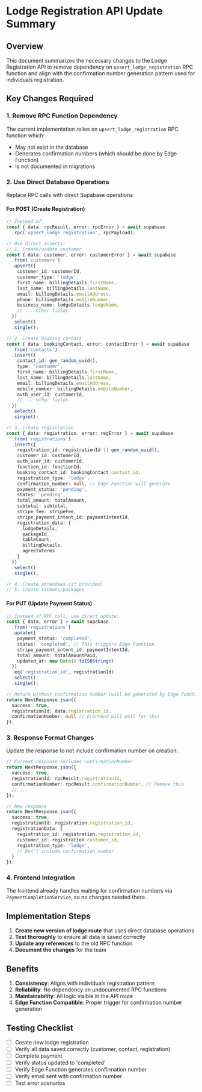 # Lodge Registration API Update Summary

## Overview
This document summarizes the necessary changes to the Lodge Registration API to remove dependency on `upsert_lodge_registration` RPC function and align with the confirmation number generation pattern used for individuals registration.

## Key Changes Required

### 1. Remove RPC Function Dependency
The current implementation relies on `upsert_lodge_registration` RPC function which:
- May not exist in the database
- Generates confirmation numbers (which should be done by Edge Function)
- Is not documented in migrations

### 2. Use Direct Database Operations
Replace RPC calls with direct Supabase operations:

#### For POST (Create Registration)
```typescript
// Instead of:
const { data: rpcResult, error: rpcError } = await supabase
  .rpc('upsert_lodge_registration', rpcPayload);

// Use direct inserts:
// 1. Create/update customer
const { data: customer, error: customerError } = await supabase
  .from('customers')
  .upsert({
    customer_id: customerId,
    customer_type: 'lodge',
    first_name: billingDetails.firstName,
    last_name: billingDetails.lastName,
    email: billingDetails.emailAddress,
    phone: billingDetails.mobileNumber,
    business_name: lodgeDetails.lodgeName,
    // ... other fields
  })
  .select()
  .single();

// 2. Create booking contact
const { data: bookingContact, error: contactError } = await supabase
  .from('contacts')
  .insert({
    contact_id: gen_random_uuid(),
    type: 'customer',
    first_name: billingDetails.firstName,
    last_name: billingDetails.lastName,
    email: billingDetails.emailAddress,
    mobile_number: billingDetails.mobileNumber,
    auth_user_id: customerId,
    // ... other fields
  })
  .select()
  .single();

// 3. Create registration
const { data: registration, error: regError } = await supabase
  .from('registrations')
  .insert({
    registration_id: registrationId || gen_random_uuid(),
    customer_id: customerId,
    auth_user_id: customerId,
    function_id: functionId,
    booking_contact_id: bookingContact.contact_id,
    registration_type: 'lodge',
    confirmation_number: null, // Edge Function will generate
    payment_status: 'pending',
    status: 'pending',
    total_amount: totalAmount,
    subtotal: subtotal,
    stripe_fee: stripeFee,
    stripe_payment_intent_id: paymentIntentId,
    registration_data: {
      lodgeDetails,
      packageId,
      tableCount,
      billingDetails,
      agreeToTerms
    }
  })
  .select()
  .single();

// 4. Create attendees (if provided)
// 5. Create tickets/packages
```

#### For PUT (Update Payment Status)
```typescript
// Instead of RPC call, use direct update:
const { data, error } = await supabase
  .from('registrations')
  .update({
    payment_status: 'completed',
    status: 'completed', // This triggers Edge Function
    stripe_payment_intent_id: paymentIntentId,
    total_amount: totalAmountPaid,
    updated_at: new Date().toISOString()
  })
  .eq('registration_id', registrationId)
  .select()
  .single();

// Return without confirmation number (will be generated by Edge Function)
return NextResponse.json({
  success: true,
  registrationId: data.registration_id,
  confirmationNumber: null // Frontend will poll for this
});
```

### 3. Response Format Changes
Update the response to not include confirmation number on creation:

```typescript
// Current response includes confirmationNumber
return NextResponse.json({
  success: true,
  registrationId: rpcResult.registrationId,
  confirmationNumber: rpcResult.confirmationNumber, // Remove this
  // ...
});

// New response
return NextResponse.json({
  success: true,
  registrationId: registration.registration_id,
  registrationData: {
    registration_id: registration.registration_id,
    customer_id: registration.customer_id,
    registration_type: 'lodge',
    // Don't include confirmation_number
  }
});
```

### 4. Frontend Integration
The frontend already handles waiting for confirmation numbers via `PaymentCompletionService`, so no changes needed there.

## Implementation Steps

1. **Create new version of lodge route** that uses direct database operations
2. **Test thoroughly** to ensure all data is saved correctly
3. **Update any references** to the old RPC function
4. **Document the changes** for the team

## Benefits

1. **Consistency**: Aligns with individuals registration pattern
2. **Reliability**: No dependency on undocumented RPC functions
3. **Maintainability**: All logic visible in the API route
4. **Edge Function Compatible**: Proper trigger for confirmation number generation

## Testing Checklist

- [ ] Create new lodge registration
- [ ] Verify all data saved correctly (customer, contact, registration)
- [ ] Complete payment
- [ ] Verify status updated to 'completed'
- [ ] Verify Edge Function generates confirmation number
- [ ] Verify email sent with confirmation number
- [ ] Test error scenarios